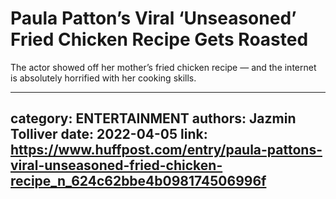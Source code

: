 # Paula Patton’s Viral ‘Unseasoned’ Fried Chicken Recipe Gets Roasted

The actor showed off her mother’s fried chicken recipe — and the internet is absolutely horrified with her cooking skills.

---
category: ENTERTAINMENT
authors: Jazmin Tolliver
date: 2022-04-05
link: https://www.huffpost.com/entry/paula-pattons-viral-unseasoned-fried-chicken-recipe_n_624c62bbe4b098174506996f
---
